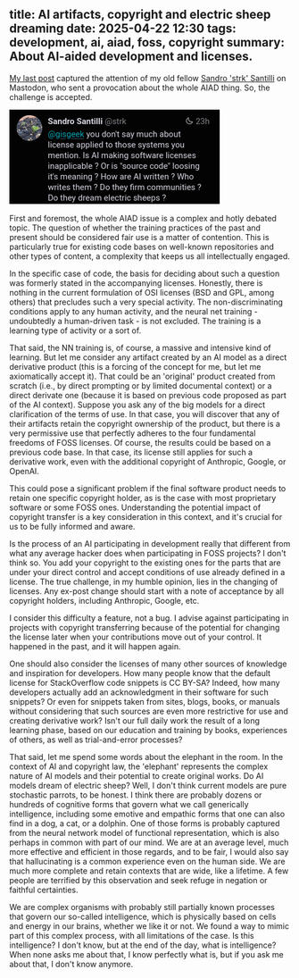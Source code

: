 title: AI artifacts, copyright and electric sheep dreaming
date: 2025-04-22 12:30
tags: development, ai, aiad, foss, copyright
summary: About AI-aided development and licenses.
---

[My last post](https://lovergine.com/coding-with-ai-the-good-and-the-bad.html) 
captured the attention of my old fellow 
[Sandro 'strk' Santilli](https://strk.kbt.io/) on Mastodon, 
who sent a provocation about the whole AIAD thing.
So, the challenge is accepted.

![strk reply](/images/strk.png)

First and foremost, the whole AIAD issue is a complex and hotly debated topic.
The question of whether the training practices of the past and present should be
considered fair use is a matter of contention. This is particularly true for
existing code bases on well-known repositories and other types of content, a
complexity that keeps us all intellectually engaged.

In the specific case of code, the basis for deciding about such a question was
formerly stated in the accompanying licenses. Honestly, there is nothing in the
current formulation of OSI licenses (BSD and GPL, among others) that precludes
such a very special activity. The non-discriminating conditions apply to any
human activity, and the neural net training - undoubtedly a human-driven task -
is not excluded. The training is a learning type of activity or a sort of.

That said, the NN training is, of course, a massive and intensive kind of
learning. But let me consider any artifact created by an AI model as a direct
derivative product (this is a forcing of the concept for me, but let me
axiomatically accept it).  That could be an 'original' product created from
scratch (i.e., by direct prompting or by limited documental context) or a direct
derivate one (because it is based on previous code proposed as part of the AI
context). Suppose you ask any of the big models for a direct clarification of
the terms of use.  In that case, you will discover that any of their artifacts
retain the copyright ownership of the product, but there is a very permissive
use that perfectly adheres to the four fundamental freedoms of FOSS licenses. Of
course, the results could be based on a previous code base. In that case, its
license still applies for such a derivative work, even with the additional
copyright of Anthropic, Google, or OpenAI.

This could pose a significant problem if the final software product needs to
retain one specific copyright holder, as is the case with most proprietary
software or some FOSS ones. Understanding the potential impact of copyright
transfer is a key consideration in this context, and it's crucial for us to be
fully informed and aware.

Is the process of an AI participating in development really that different from
what any average hacker does when participating in FOSS projects? I don't think
so. You add your copyright to the existing ones for the parts that are under
your direct control and accept conditions of use already defined in a license.
The true challenge, in my humble opinion, lies in the changing of licenses. Any
ex-post change should start with a note of acceptance by all copyright holders,
including Anthropic, Google, etc.

I consider this difficulty a feature, not a bug. I advise against participating
in projects with copyright transferring because of the potential for changing
the license later when your contributions move out of your control. It happened
in the past, and it will happen again.

One should also consider the licenses of many other sources of knowledge and
inspiration for developers. How many people know that the default license for
StackOverflow code snippets is CC BY-SA? Indeed, how many developers actually
add an acknowledgment in their software for such snippets? Or even for snippets
taken from sites, blogs, books, or manuals without considering that such sources
are even more restrictive for use and creating derivative work?  Isn't our full
daily work the result of a long learning phase, based on our education and
training by books, experiences of others, as well as trial-and-error processes?

That said, let me spend some words about the elephant in the room. In the
context of AI and copyright law, the 'elephant' represents the complex nature of
AI models and their potential to create original works. Do AI  models dream of
electric sheep? Well, I don't think current models are pure stochastic parrots,
to be honest. I think there are probably dozens or hundreds of cognitive forms
that govern what we call generically intelligence, including some emotive and
empathic forms that one can also find in a dog, a cat, or a dolphin. One of
those forms is probably captured from the neural network model of functional
representation, which is also perhaps in common with part of our mind. We are at
an average level, much more effective and efficient in those regards, and to be
fair, I would also say that hallucinating is a common experience even on the
human side. We are much more complete and retain contexts that are wide, like a
lifetime. A few people are terrified by this observation and seek refuge in
negation or faithful certainties.

We are complex organisms with probably still partially known processes that
govern our so-called intelligence, which is physically based on cells and energy
in our brains, whether we like it or not. We found a way to mimic part of this
complex process, with all limitations of the case. Is this intelligence? I don't
know, but at the end of the day, what is intelligence? When none asks me about
that, I know perfectly what is, but if you ask me about that, I don't know
anymore.







